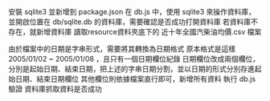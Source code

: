 安裝 sqlite3 並新增到 package.json
在 db.js 中，使用 sqlite3 來操作資料庫，並開啟位置在 db/sqlite.db 的資料庫，需要確認是否成功打開資料庫
若資料庫不存在，就新增資料庫
讀取resource資料夾底下的 近十年全國汽柴油均價.csv 檔案

由於檔案中的日期是字串形式，需要將其轉換為日期格式
原本格式是這樣 2005/01/02 ~ 2005/01/08 ，且只有一個日期欄位紀錄
日期欄位改成兩個欄位，分別是起始日期、結束日期，把上述的字串日期分割，並以日期的形式分別存進起始日期、結束日期欄位
其他欄位則依據檔案直行即可，新增所有資料
執行 db.js 
驗證 資料庫抓取資料是否成功